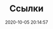 ---
title: Ссылки
date: 2020-10-05 20:14:57
type: "link"
updated:
comments:
description:
keywords:
top_img:
mathjax:
katex:
aside:
aplayer:
highlight_shrink:
---